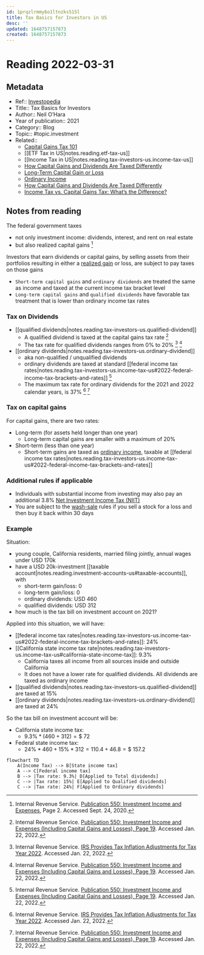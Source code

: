 ```yaml
---
id: 1prqzlrmmy6o1ltnzks515l
title: Tax Basics for Investors in US
desc: ''
updated: 1648757157873
created: 1648757157873
---
```

# Reading 2022-03-31

## Metadata

- Ref:: [Investopedia](https://www.investopedia.com/articles/investing/072313/investment-tax-basics-all-investors.asp)
- Title:: Tax Basics for Investors
- Author:: Neil O’Hara
- Year of publication:: 2021
- Category:: Blog
- Topic:: #topic.investment
- Related::
    - [Capital Gains Tax 101](https://www.investopedia.com/taxes/capital-gains-tax-101/)
    - [[ETF Tax in US|notes.reading.etf-tax-us]]
    - [[Income Tax in US|notes.reading.tax-investors-us.income-tax-us]]
    - [How Capital Gains and Dividends Are Taxed Differently](https://www.investopedia.com/ask/answers/12/how-are-capital-gains-dividends-taxed-differently.asp)
    - [Long-Term Capital Gain or Loss](https://www.investopedia.com/terms/l/long-term_capital_gain_loss.asp)
    - [Ordinary Income](https://www.investopedia.com/terms/o/ordinaryincome.asp)
    - [How Capital Gains and Dividends Are Taxed Differently](https://www.investopedia.com/ask/answers/12/how-are-capital-gains-dividends-taxed-differently.asp)
    - [Income Tax vs. Capital Gains Tax: What’s the Difference?](https://www.investopedia.com/ask/answers/052015/what-difference-between-income-tax-and-capital-gains-tax.asp)

## Notes from reading

The federal government taxes 
- not only investment income: dividends, interest, and rent on real estate
- but also realized capital gains [^1]

Investors that earn dividends or capital gains, by selling assets from their portfolios resulting in either a [realized gain](https://www.investopedia.com/terms/r/realizedprofit.asp) or loss, are subject to pay taxes on those gains
- `Short-term capital gains` and `ordinary dividends` are treated the same as income and taxed at the current income tax bracket level
- `Long-term capital gains` and `qualified dividends` have favorable tax treatment that is lower than ordinary income tax rates

### Tax on Dividends

- [[qualified dividends|notes.reading.tax-investors-us.qualified-dividend]]
    - A qualified dividend is taxed at the capital gains tax rate [^3]
    - The tax rate for qualified dividends ranges from 0% to 20% [^2] [^3]
- [[ordinary dividends|notes.reading.tax-investors-us.ordinary-dividend]]
    - aka non-qualified / unqualified dividends
    - ordinary dividends are taxed at standard [[federal income tax rates|notes.reading.tax-investors-us.income-tax-us#2022-federal-income-tax-brackets-and-rates]] [^3]
    - The maximum tax rate for ordinary dividends for the 2021 and 2022 calendar years, is 37% [^2] [^3]

### Tax on capital gains

For capital gains, there are two rates:
- Long-term (for assets held longer than one year)
    - Long-term capital gains are smaller with a maximum of 20%
- Short-term (less than one year)
    - Short-term gains are taxed as [ordinary income](https://www.investopedia.com/terms/o/ordinaryincome.asp), taxable at [[federal income tax rates|notes.reading.tax-investors-us.income-tax-us#2022-federal-income-tax-brackets-and-rates]]

### Additional rules if applicable

- Individuals with substantial income from investing may also pay an additional 3.8% [Net Investment Income Tax (NIIT)](https://www.investopedia.com/terms/n/netinvestmentincome.asp)
- You are subject to the [wash-sale](https://www.investopedia.com/terms/w/washsale.asp) rules if you sell a stock for a loss and then buy it back within 30 days

### Example

Situation:
- young couple, California residents, married filing jointly, annual wages under USD 170k
- have a USD 20k-investment [[taxable account|notes.reading.investment-accounts-us#taxable-accounts]], with
    - short-term gain/loss: 0
    - long-term gain/loss: 0
    - ordinary dividends: USD 460
    - qualified dividends: USD 312
- how much is the tax bill on investment account on 2021?

Applied into this situation, we will have:
- [[federal income tax rates|notes.reading.tax-investors-us.income-tax-us#2022-federal-income-tax-brackets-and-rates]]: 24%
- [[California state income tax rate|notes.reading.tax-investors-us.income-tax-us#california-state-income-tax]]: 9.3%
    - California taxes all income from all sources inside and outside California
    - It does not have a lower rate for qualified dividends. All dividends are taxed as ordinary income
- [[qualified dividends|notes.reading.tax-investors-us.qualified-dividend]] are taxed at 15%
- [[ordinary dividends|notes.reading.tax-investors-us.ordinary-dividend]] are taxed at 24%

So the tax bill on investment account will be:
- California state income tax:
    - $9.3\%*(460+312)=\$\ 72$
- Federal state income tax:
    - $24\%*460+15\%*312=110.4+46.8=\$\ 157.2$

```mermaid
flowchart TD
    A(Income Tax) --> B[State income tax]
    A --> C[Federal income tax]
    B --> |Tax rate: 9.3%| D[Applied to Total dividends]
    C --> |Tax rate: 15%| E[Applied to Qualified dividends]
    C --> |Tax rate: 24%| F[Applied to Ordinary dividends]
```

[^1]: Internal Revenue Service. [Publication 550: Investment Income and Expenses](https://www.irs.gov/pub/irs-pdf/p550.pdf#page=2), Page 2. Accessed Sept. 24, 2020.

[^2]: Internal Revenue Service. [IRS Provides Tax Inflation Adjustments for Tax Year 2022](https://www.irs.gov/newsroom/irs-provides-tax-inflation-adjustments-for-tax-year-2022). Accessed Jan. 22, 2022.

[^3]: Internal Revenue Service. [Publication 550: Investment Income and Expenses (Including Capital Gains and Losses), Page 19](https://www.irs.gov/pub/irs-pdf/p550.pdf#page=19). Accessed Jan. 22, 2022.

